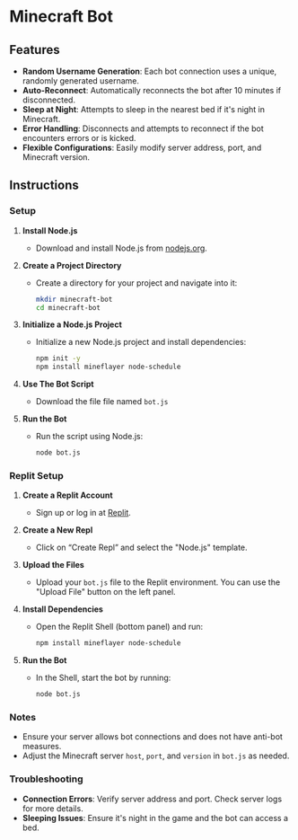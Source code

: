# Minecraft Bot

## Features

- **Random Username Generation**: Each bot connection uses a unique, randomly generated username.
- **Auto-Reconnect**: Automatically reconnects the bot after 10 minutes if disconnected.
- **Sleep at Night**: Attempts to sleep in the nearest bed if it's night in Minecraft.
- **Error Handling**: Disconnects and attempts to reconnect if the bot encounters errors or is kicked.
- **Flexible Configurations**: Easily modify server address, port, and Minecraft version.

## Instructions

### Setup

1. **Install Node.js**
   - Download and install Node.js from [nodejs.org](https://nodejs.org/).

2. **Create a Project Directory**
   - Create a directory for your project and navigate into it:
     ```sh
     mkdir minecraft-bot
     cd minecraft-bot
     ```

3. **Initialize a Node.js Project**
   - Initialize a new Node.js project and install dependencies:
     ```sh
     npm init -y
     npm install mineflayer node-schedule
     ```

4. **Use The Bot Script**
   - Download the file file named `bot.js`

5. **Run the Bot**
   - Run the script using Node.js:
     ```sh
     node bot.js
     ```

### Replit Setup

1. **Create a Replit Account**
   - Sign up or log in at [Replit](https://replit.com/).

2. **Create a New Repl**
   - Click on “Create Repl” and select the "Node.js" template.

3. **Upload the Files**
   - Upload your `bot.js` file to the Replit environment. You can use the "Upload File" button on the left panel.

4. **Install Dependencies**
   - Open the Replit Shell (bottom panel) and run:
     ```sh
     npm install mineflayer node-schedule
     ```

5. **Run the Bot**
   - In the Shell, start the bot by running:
     ```sh
     node bot.js
     ```

### Notes

- Ensure your server allows bot connections and does not have anti-bot measures.
- Adjust the Minecraft server `host`, `port`, and `version` in `bot.js` as needed.

### Troubleshooting

- **Connection Errors**: Verify server address and port. Check server logs for more details.
- **Sleeping Issues**: Ensure it's night in the game and the bot can access a bed.
